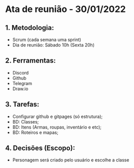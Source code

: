 # Ata de reunião - 30/01/2022

## 1. Metodologia:

- Scrum (cada semana uma sprint)
- Dia de reunião: Sábado 10h (Sexta 20h)

## 2. Ferramentas:

- Discord
- Github
- Telegram
- Draw.io

## 3. Tarefas:

- Configurar github e gitpages (só estrutura);
- BD: Classes;
- BD: Itens (Armas, roupas, inventário e etc);
- BD: Roteiros e mapas;

## 4. Decisões (Escopo):

- Personagem será criado pelo usuário e escolhe a classe
